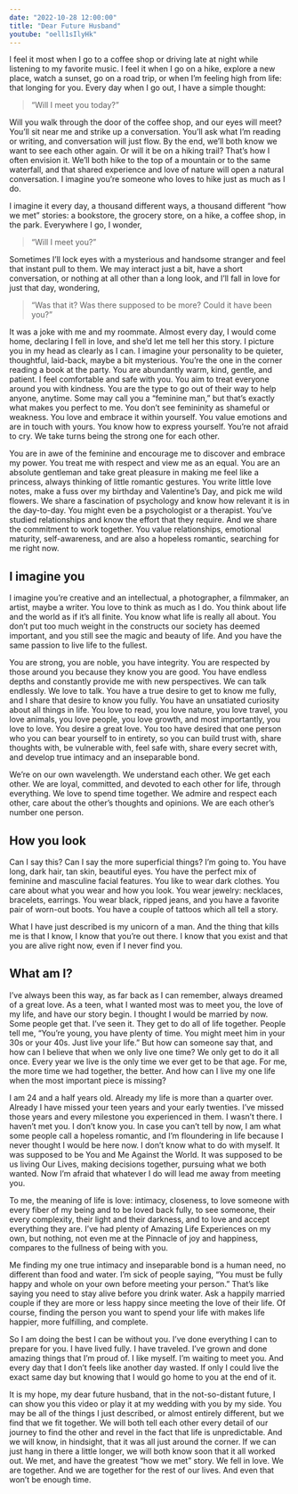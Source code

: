 ```yaml
---
date: "2022-10-28 12:00:00"
title: "Dear Future Husband"
youtube: "oell1sIlyHk"
---
```



I feel it most when I go to a coffee shop or driving late at night while listening to my favorite music. I feel it when I go on a hike, explore a new place, watch a sunset, go on a road trip, or when I’m feeling high from life: that longing for you. Every day when I go out, I have a simple thought:
> “Will I meet you today?”

Will you walk through the door of the coffee shop, and our eyes will meet? You’ll sit near me and strike up a conversation. You’ll ask what I’m reading or writing, and conversation will just flow. By the end, we’ll both know we want to see each other again. Or will it be on a hiking trail? That’s how I often envision it. We’ll both hike to the top of a mountain or to the same waterfall, and that shared experience and love of nature will open a natural conversation. I imagine you’re someone who loves to hike just as much as I do.

I imagine it every day, a thousand different ways, a thousand different “how we met” stories: a bookstore, the grocery store, on a hike, a coffee shop, in the park. Everywhere I go, I wonder,
> “Will I meet you?”

Sometimes I’ll lock eyes with a mysterious and handsome stranger and feel that instant pull to them. We may interact just a bit, have a short conversation, or nothing at all other than a long look, and I’ll fall in love for just that day, wondering,
> “Was that it? Was there supposed to be more? Could it have been you?”

It was a joke with me and my roommate. Almost every day, I would come home, declaring I fell in love, and she’d let me tell her this story. I picture you in my head as clearly as I can. I imagine your personality to be quieter, thoughtful, laid-back, maybe a bit mysterious. You’re the one in the corner reading a book at the party. You are abundantly warm, kind, gentle, and patient. I feel comfortable and safe with you. You aim to treat everyone around you with kindness. You are the type to go out of their way to help anyone, anytime. Some may call you a “feminine man,” but that’s exactly what makes you perfect to me. You don’t see femininity as shameful or weakness. You love and embrace it within yourself. You value emotions and are in touch with yours. You know how to express yourself. You’re not afraid to cry. We take turns being the strong one for each other.

You are in awe of the feminine and encourage me to discover and embrace my power. You treat me with respect and view me as an equal. You are an absolute gentleman and take great pleasure in making me feel like a princess, always thinking of little romantic gestures. You write little love notes, make a fuss over my birthday and Valentine’s Day, and pick me wild flowers. We share a fascination of psychology and know how relevant it is in the day-to-day. You might even be a psychologist or a therapist. You’ve studied relationships and know the effort that they require. And we share the commitment to work together. You value relationships, emotional maturity, self-awareness, and are also a hopeless romantic, searching for me right now.


## I imagine you

I imagine you’re creative and an intellectual, a photographer, a filmmaker, an artist, maybe a writer. You love to think as much as I do. You think about life and the world as if it’s all finite. You know what life is really all about. You don’t put too much weight in the constructs our society has deemed important, and you still see the magic and beauty of life. And you have the same passion to live life to the fullest.

You are strong, you are noble, you have integrity. You are respected by those around you because they know you are good. You have endless depths and constantly provide me with new perspectives. We can talk endlessly. We love to talk. You have a true desire to get to know me fully, and I share that desire to know you fully. You have an unsatiated curiosity about all things in life. You love to read, you love nature, you love travel, you love animals, you love people, you love growth, and most importantly, you love to love. You desire a great love. You too have desired that one person who you can bear yourself to in entirety, so you can build trust with, share thoughts with, be vulnerable with, feel safe with, share every secret with, and develop true intimacy and an inseparable bond.

We’re on our own wavelength. We understand each other. We get each other. We are loyal, committed, and devoted to each other for life, through everything. We love to spend time together. We admire and respect each other, care about the other’s thoughts and opinions. We are each other’s number one person.


## How you look

Can I say this? Can I say the more superficial things? I’m going to. You have long, dark hair, tan skin, beautiful eyes. You have the perfect mix of feminine and masculine facial features. You like to wear dark clothes. You care about what you wear and how you look. You wear jewelry: necklaces, bracelets, earrings. You wear black, ripped jeans, and you have a favorite pair of worn-out boots. You have a couple of tattoos which all tell a story.

What I have just described is my unicorn of a man. And the thing that kills me is that I know, I know that you’re out there. I know that you exist and that you are alive right now, even if I never find you.


## What am I?

I’ve always been this way, as far back as I can remember, always dreamed of a great love. As a teen, what I wanted most was to meet you, the love of my life, and have our story begin. I thought I would be married by now. Some people get that. I’ve seen it. They get to do all of life together. People tell me, “You’re young, you have plenty of time. You might meet him in your 30s or your 40s. Just live your life.” But how can someone say that, and how can I believe that when we only live one time? We only get to do it all once. Every year we live is the only time we ever get to be that age. For me, the more time we had together, the better. And how can I live my one life when the most important piece is missing?

I am 24 and a half years old. Already my life is more than a quarter over. Already I have missed your teen years and your early twenties. I’ve missed those years and every milestone you experienced in them. I wasn’t there. I haven’t met you. I don’t know you. In case you can’t tell by now, I am what some people call a hopeless romantic, and I’m floundering in life because I never thought I would be here now. I don’t know what to do with myself. It was supposed to be You and Me Against the World. It was supposed to be us living Our Lives, making decisions together, pursuing what we both wanted. Now I’m afraid that whatever I do will lead me away from meeting you.

To me, the meaning of life is love: intimacy, closeness, to love someone with every fiber of my being and to be loved back fully, to see someone, their every complexity, their light and their darkness, and to love and accept everything they are. I’ve had plenty of Amazing Life Experiences on my own, but nothing, not even me at the Pinnacle of joy and happiness, compares to the fullness of being with you.

Me finding my one true intimacy and inseparable bond is a human need, no different than food and water. I’m sick of people saying, “You must be fully happy and whole on your own before meeting your person.” That’s like saying you need to stay alive before you drink water. Ask a happily married couple if they are more or less happy since meeting the love of their life. Of course, finding the person you want to spend your life with makes life happier, more fulfilling, and complete.

So I am doing the best I can be without you. I’ve done everything I can to prepare for you. I have lived fully. I have traveled. I’ve grown and done amazing things that I’m proud of. I like myself. I’m waiting to meet you. And every day that I don’t feels like another day wasted. If only I could live the exact same day but knowing that I would go home to you at the end of it.

It is my hope, my dear future husband, that in the not-so-distant future, I can show you this video or play it at my wedding with you by my side. You may be all of the things I just described, or almost entirely different, but we find that we fit together. We will both tell each other every detail of our journey to find the other and revel in the fact that life is unpredictable. And we will know, in hindsight, that it was all just around the corner. If we can just hang in there a little longer, we will both know soon that it all worked out. We met, and have the greatest “how we met” story. We fell in love. We are together. And we are together for the rest of our lives. And even that won’t be enough time.

